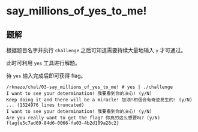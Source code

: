 # say_millions_of_yes_to_me!

## 题解

根据题目名字并执行 `challenge` 之后可知道需要持续大量地输入 `y` 才可通过。

此时可利用 `yes` 工具进行解题。

待 `yes` 输入完成后即可获得 flag。

```log
/rknazo/chal/03-say_millions_of_yes_to_me! # yes | ./challenge
I want to see your determination! 我要看到你的决心! (y/N)
Keep doing it and there will be a miracle! 加油!相信会有奇迹发生的! (y/N)
... (1524976 lines truncated)
I want to see your determination! 我要看到你的决心! (y/N)
Are you really want to get the flag? 你真的这么想要吗? (y/N)
flag{e5c7ad69-84d6-0066-fa03-4b2d109a28c2}
```
